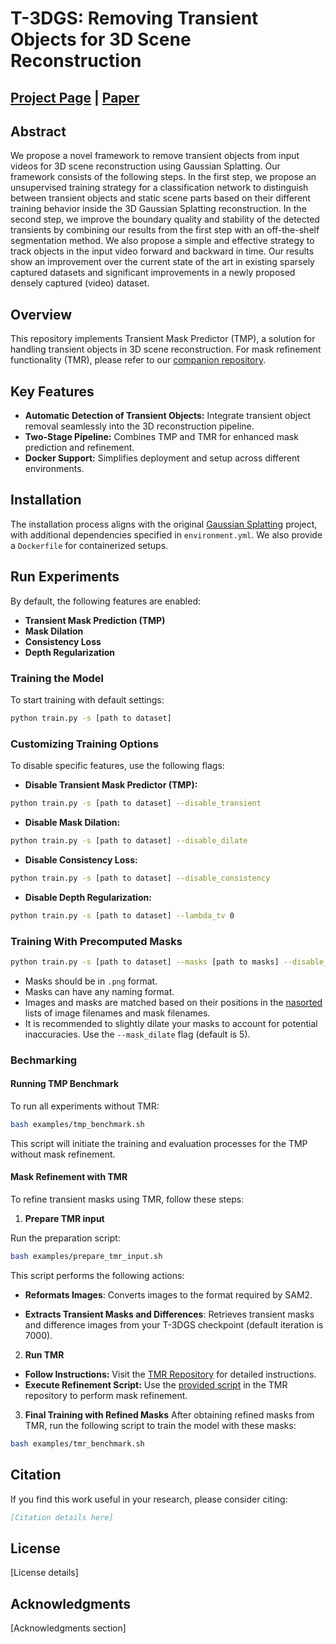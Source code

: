 # T-3DGS: Removing Transient Objects for 3D Scene Reconstruction

## [Project Page]() | [Paper]()

## Abstract
We propose a novel framework to remove transient objects
from input videos for 3D scene reconstruction using Gaussian Splatting. Our framework consists of the following
steps. In the first step, we propose an unsupervised training
strategy for a classification network to distinguish between
transient objects and static scene parts based on their different training behavior inside the 3D Gaussian Splatting reconstruction. In the second step, we improve the boundary quality and stability of the detected transients by combining our results from the first step with an off-the-shelf segmentation method. We also propose a simple and effective strategy
to track objects in the input video forward and backward in
time. Our results show an improvement over the current
state of the art in existing sparsely captured datasets and
significant improvements in a newly proposed densely captured (video) dataset.

## Overview
This repository implements Transient Mask Predictor (TMP), a solution for handling transient objects in 3D scene reconstruction. For mask refinement functionality (TMR), please refer to our [companion repository](link-to-TMR-repo).


## Key Features
- **Automatic Detection of Transient Objects:** Integrate transient object removal seamlessly into the 3D reconstruction pipeline.
- **Two-Stage Pipeline:** Combines TMP and TMR for enhanced mask prediction and refinement.
- **Docker Support:** Simplifies deployment and setup across different environments.


## Installation

The installation process aligns with the original [Gaussian Splatting](https://github.com/graphdeco-inria/gaussian-splatting) project, with additional dependencies specified in `environment.yml`. We also provide a `Dockerfile` for containerized setups.

## Run Experiments

By default, the following features are enabled:

- **Transient Mask Prediction (TMP)**
- **Mask Dilation**
- **Consistency Loss**
- **Depth Regularization**

### Training the Model

To start training with default settings:

```bash
python train.py -s [path to dataset]
```

### Customizing Training Options
To disable specific features, use the following flags:
- **Disable Transient Mask Predictor (TMP):**

```bash
python train.py -s [path to dataset] --disable_transient
```

- **Disable Mask Dilation:**

```bash
python train.py -s [path to dataset] --disable_dilate
```

- **Disable Consistency Loss:**

```bash
python train.py -s [path to dataset] --disable_consistency
```
- **Disable Depth Regularization:**

```bash
python train.py -s [path to dataset] --lambda_tv 0
```
### Training With Precomputed Masks

```bash
python train.py -s [path to dataset] --masks [path to masks] --disable_transient
```
- Masks should be in `.png` format.
- Masks can have any naming format.
- Images and masks are matched based on their positions in the [nasorted](https://www.geeksforgeeks.org/python-natsorted-function/) lists of image filenames and mask filenames.
- It is recommended to slightly dilate your masks to account for potential inaccuracies. Use the `--mask_dilate` flag (default is 5).

### Bechmarking

#### Running TMP Benchmark
To run all experiments without TMR:

```bash
bash examples/tmp_benchmark.sh
```
This script will initiate the training and evaluation processes for the TMP without mask refinement.

#### Mask Refinement with TMR
To refine transient masks using TMR, follow these steps:

1. **Prepare TMR input**

Run the preparation script:
```bash
bash examples/prepare_tmr_input.sh
```
This script performs the following actions:

- **Reformats Images**: Converts images to the format required by SAM2.

- **Extracts Transient Masks and Differences**: Retrieves transient masks and difference images from your T-3DGS checkpoint (default iteration is 7000).


2. **Run TMR**

- **Follow Instructions:** Visit the [TMR Repository]() for detailed instructions.
- **Execute Refinement Script:** Use the [provided script]() in the TMR repository to perform mask refinement.


3. **Final Training with Refined Masks**
After obtaining refined masks from TMR, run the following script to train the model with these masks:

```bash
bash examples/tmr_benchmark.sh
```

## Citation
If you find this work useful in your research, please consider citing:
```bibtex
[Citation details here]
```
## License
[License details]
## Acknowledgments
[Acknowledgments section]